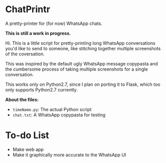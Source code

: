 # ChatPrintr
A pretty-printer for (for now) WhatsApp chats.

**This is still a work in progress.**

Hi. This is a little script for pretty-printing long WhatsApp conversations you'd like to send to someone, like stitching together multiple screenshots of the coversation.

This was inspired by the default ugly WhatsApp message copypasta and the cumbersome process of taking multiple screenshots for a single conversation.

This works only on Python2.7, since I plan on porting it to Flask, which too only supports Python2.7 currently.

**About the files:**
* `timeName.py`: The actual Python script
* `chat.txt`: A WhatsApp copypasta for testing

# To-do List
* Make web app
* Make it graphically more accurate to the WhatsApp UI
